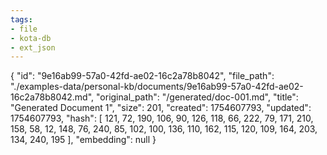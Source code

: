 ```yaml
---
tags:
- file
- kota-db
- ext_json
---
```

{
  "id": "9e16ab99-57a0-42fd-ae02-16c2a78b8042",
  "file_path": "./examples-data/personal-kb/documents/9e16ab99-57a0-42fd-ae02-16c2a78b8042.md",
  "original_path": "/generated/doc-001.md",
  "title": "Generated Document 1",
  "size": 201,
  "created": 1754607793,
  "updated": 1754607793,
  "hash": [
    121,
    72,
    190,
    106,
    90,
    126,
    118,
    66,
    222,
    79,
    171,
    210,
    158,
    58,
    12,
    148,
    76,
    240,
    85,
    102,
    100,
    136,
    110,
    162,
    115,
    120,
    109,
    164,
    203,
    134,
    240,
    195
  ],
  "embedding": null
}
